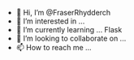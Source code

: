 - 👋 Hi, I’m @FraserRhydderch
- 👀 I’m interested in ...
- 🌱 I’m currently learning ... Flask
- 💞️ I’m looking to collaborate on ...
- 📫 How to reach me ...

<!---
FraserRhydderch/FraserRhydderch is a ✨ special ✨ repository because its `README.md` (this file) appears on your GitHub profile.
You can click the Preview link to take a look at your changes.
--->
